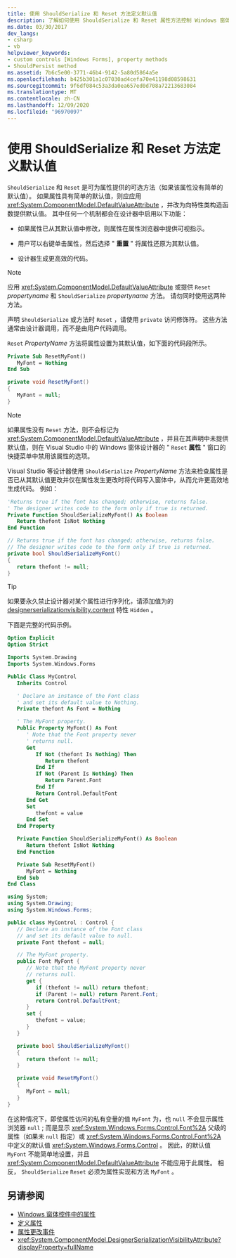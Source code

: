 ```yaml
---
title: 使用 ShouldSerialize 和 Reset 方法定义默认值
description: 了解如何使用 ShouldSerialize 和 Reset 属性方法控制 Windows 窗体设计器的行为。
ms.date: 03/30/2017
dev_langs:
- csharp
- vb
helpviewer_keywords:
- custom controls [Windows Forms], property methods
- ShouldPersist method
ms.assetid: 7b6c5e00-3771-46b4-9142-5a80d5864a5e
ms.openlocfilehash: b425b301a1c07030ad4cefa70e41198d08598631
ms.sourcegitcommit: 9f6df084c53a3da0ea657ed0d708a72213683084
ms.translationtype: MT
ms.contentlocale: zh-CN
ms.lasthandoff: 12/09/2020
ms.locfileid: "96970097"
---
```

# <a name="defining-default-values-with-the-shouldserialize-and-reset-methods"></a>使用 ShouldSerialize 和 Reset 方法定义默认值
`ShouldSerialize` 和 `Reset` 是可为属性提供的可选方法（如果该属性没有简单的默认值）。 如果属性具有简单的默认值，则应应用 <xref:System.ComponentModel.DefaultValueAttribute> ，并改为向特性类构造函数提供默认值。 其中任何一个机制都会在设计器中启用以下功能：

- 如果属性已从其默认值中修改，则属性在属性浏览器中提供可视指示。

- 用户可以右键单击属性，然后选择 " **重置** " 将属性还原为其默认值。

- 设计器生成更高效的代码。

> [!NOTE]
> 应用 <xref:System.ComponentModel.DefaultValueAttribute> 或提供 `Reset` *propertyname* 和 `ShouldSerialize` *propertyname* 方法。 请勿同时使用这两种方法。

声明 `ShouldSerialize` 或方法时 `Reset` ，请使用 `private` 访问修饰符。 这些方法通常由设计器调用，而不是由用户代码调用。

 `Reset` *PropertyName* 方法将属性设置为其默认值，如下面的代码段所示。

```vb
Private Sub ResetMyFont()
   MyFont = Nothing
End Sub
```

```csharp
private void ResetMyFont()
{
   MyFont = null;
}
```

> [!NOTE]
> 如果属性没有 `Reset` 方法，则不会标记为 <xref:System.ComponentModel.DefaultValueAttribute> ，并且在其声明中未提供默认值，则在 Visual Studio 中的 Windows 窗体设计器的 " `Reset` **属性** " 窗口的快捷菜单中禁用该属性的选项。

 Visual Studio 等设计器使用 `ShouldSerialize` *PropertyName* 方法来检查属性是否已从其默认值更改并仅在属性发生更改时将代码写入窗体中，从而允许更高效地生成代码。 例如：

```vb
'Returns true if the font has changed; otherwise, returns false.
' The designer writes code to the form only if true is returned.
Private Function ShouldSerializeMyFont() As Boolean
   Return thefont IsNot Nothing
End Function
```

```csharp
// Returns true if the font has changed; otherwise, returns false.
// The designer writes code to the form only if true is returned.
private bool ShouldSerializeMyFont()
{
   return thefont != null;
}
```

> [!TIP]
> 如果要永久禁止设计器对某个属性进行序列化，请添加值为的 [designerserializationvisibility.content](xref:System.ComponentModel.DesignerSerializationVisibilityAttribute) 特性 `Hidden` 。

 下面是完整的代码示例。

```vb
Option Explicit
Option Strict

Imports System.Drawing
Imports System.Windows.Forms

Public Class MyControl
   Inherits Control

   ' Declare an instance of the Font class
   ' and set its default value to Nothing.
   Private thefont As Font = Nothing

   ' The MyFont property.
   Public Property MyFont() As Font
      ' Note that the Font property never
      ' returns null.
      Get
         If Not (thefont Is Nothing) Then
            Return thefont
         End If
         If Not (Parent Is Nothing) Then
            Return Parent.Font
         End If
         Return Control.DefaultFont
      End Get
      Set
         thefont = value
      End Set
   End Property

   Private Function ShouldSerializeMyFont() As Boolean
      Return thefont IsNot Nothing
   End Function

   Private Sub ResetMyFont()
      MyFont = Nothing
   End Sub
End Class
```

```csharp
using System;
using System.Drawing;
using System.Windows.Forms;

public class MyControl : Control {
   // Declare an instance of the Font class
   // and set its default value to null.
   private Font thefont = null;

   // The MyFont property.
   public Font MyFont {
      // Note that the MyFont property never
      // returns null.
      get {
         if (thefont != null) return thefont;
         if (Parent != null) return Parent.Font;
         return Control.DefaultFont;
      }
      set {
         thefont = value;
      }
   }

   private bool ShouldSerializeMyFont()
   {
      return thefont != null;
   }

   private void ResetMyFont()
   {
      MyFont = null;
   }
}
```

 在这种情况下，即使属性访问的私有变量的值 `MyFont` 为，也 `null` 不会显示属性浏览器 `null` ; 而是显示 <xref:System.Windows.Forms.Control.Font%2A> 父级的属性（如果未 `null` 指定）或 <xref:System.Windows.Forms.Control.Font%2A> 中定义的默认值 <xref:System.Windows.Forms.Control> 。 因此，的默认值 `MyFont` 不能简单地设置，并且 <xref:System.ComponentModel.DefaultValueAttribute> 不能应用于此属性。 相反， `ShouldSerialize` `Reset` 必须为属性实现和方法 `MyFont` 。

## <a name="see-also"></a>另请参阅

- [Windows 窗体控件中的属性](properties-in-windows-forms-controls.md)
- [定义属性](defining-a-property-in-windows-forms-controls.md)
- [属性更改事件](property-changed-events.md)
- <xref:System.ComponentModel.DesignerSerializationVisibilityAttribute?displayProperty=fullName>
